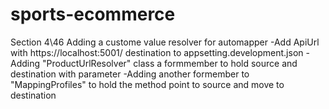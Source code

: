 # sports-ecommerce

Section 4\46 Adding a custome value resolver for automapper
-Add ApiUrl with https://localhost:5001/ destination to appsetting.development.json
-Adding "ProductUrlResolver" class a formmember to hold source and destination with parameter
-Adding another formember to "MappingProfiles" to hold the method point to source and move to destination
